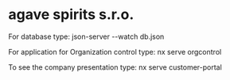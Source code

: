 # agave spirits s.r.o.

For database type:
json-server --watch db.json

For application for Organization control type:
nx serve orgcontrol

To see the company presentation type:
nx serve customer-portal
